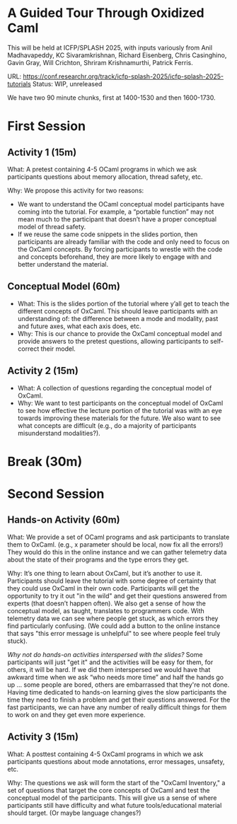 # A Guided Tour Through Oxidized Caml

This will be held at ICFP/SPLASH 2025, with inputs variously from Anil
Madhavapeddy, KC Sivaramkrishnan, Richard Eisenberg, Chris Casinghino, Gavin
Gray, Will Crichton, Shriram Krishnamurthi, Patrick Ferris.

URL: https://conf.researchr.org/track/icfp-splash-2025/icfp-splash-2025-tutorials
Status: WIP, unreleased

We have two 90 minute chunks, first at 1400-1530 and then 1600-1730.

# First Session

## Activity 1 (15m)

What: A pretest containing 4-5 OCaml programs in which we ask participants
questions about memory allocation, thread safety, etc.

Why: We propose this activity for two reasons:
- We want to understand the OCaml conceptual model participants have coming
  into the tutorial. For example, a “portable function” may not mean much to
  the participant that doesn’t have a proper conceptual model of thread safety.
- If we reuse the same code snippets in the slides portion, then participants
  are already familiar with the code and only need to focus on the OxCaml
  concepts. By forcing participants to wrestle with the code and concepts
  beforehand, they are more likely to engage with and better understand the
  material.

## Conceptual Model (60m)

- What: This is the slides portion of the tutorial where y’all get to teach the
  different concepts of OxCaml. This should leave participants with an
  understanding of: the difference between a mode and modality, past and future
  axes, what each axis does, etc.
- Why: This is our chance to provide the OxCaml conceptual model and provide
  answers to the pretest questions, allowing participants to self-correct their
  model.

## Activity 2 (15m)

- What: A collection of questions regarding the conceptual model of OxCaml.
- Why: We want to test participants on the conceptual model of OxCaml to see
  how effective the lecture portion of the tutorial was with an eye towards
  improving these materials for the future. We also want to see what concepts are
  difficult (e.g., do a majority of participants misunderstand modalities?).

# Break (30m)

# Second Session

## Hands-on Activity (60m)

What: We provide a set of OCaml programs and ask participants to translate them
to OxCaml. (e.g., x parameter should be local, now fix all the errors!) They
would do this in the online instance and we can gather telemetry data about the
state of their programs and the type errors they get.

Why: It’s one thing to learn about OxCaml, but it’s another to use it.
Participants should leave the tutorial with some degree of certainty that they
could use OxCaml in their own code. Participants will get the opportunity to
try it out "in the wild" and get their questions answered from experts (that
doesn’t happen often). We also get a sense of how the conceptual model, as
taught, translates to programmers code.  With telemetry data we can see where
people get stuck, as which errors they find particularly confusing. (We could
add a button to the online instance that says "this error message is unhelpful"
to see where people feel truly stuck).

*Why not do hands-on activities interspersed with the slides?*  Some participants
will just "get it" and the activities will be easy for them, for others, it
will be hard. If we did them interspersed we would have that awkward time when
we ask “who needs more time” and half the hands go up … some people are bored,
others are embarrassed that they're not done. Having time dedicated to hands-on
learning gives the slow participants the time they need to finish a problem and
get their questions answered. For the fast participants, we can have any number
of really difficult things for them to work on and they get even more
experience.

## Activity 3 (15m)

What: A posttest containing 4-5 OxCaml programs in which we ask participants
questions about mode annotations, error messages, unsafety, etc.

Why: The questions we ask will form the start of the "OxCaml Inventory," a set
of questions that target the core concepts of OxCaml and test the conceptual
model of the participants. This will give us a sense of where participants
still have difficulty and what future tools/educational material should target.
(Or maybe language changes?)